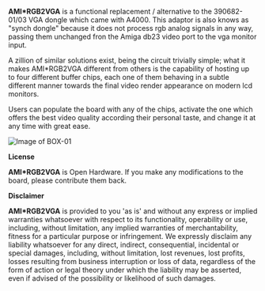 
**AMI*RGB2VGA** is a functional replacement / alternative to the 390682-01/03 VGA dongle which came with A4000.
This adaptor is also knows as "synch dongle" because it does not process rgb analog signals in any way, passing them unchanged fron the Amiga db23 video port to the vga monitor input.

A zillion of similar solutions exist, being the circuit trivially simple; what it makes AMI*RGB2VGA different from others is the capability of hosting up to four different buffer chips, each one of them behaving in a subtle different manner towards the final video render appearance on modern lcd monitors.

Users can populate the board with any of the chips, activate the one which offers the best video quality according their personal taste, and change it at any time with great ease.

![Image of BOX-01](https://github.com/EmberHeavyIndustries/AMI-RGB2VGA/blob/master/Docs/4.jpg)



**License**

**AMI*RGB2VGA** is Open Hardware. If you make any modifications to the board, please contribute them back.


**Disclaimer**

**AMI*RGB2VGA** is provided to you 'as is' and without any express or implied warranties whatsoever with respect to its functionality, operability or use, including, without limitation, any implied warranties of merchantability, fitness for a particular purpose or infringement. We expressly disclaim any liability whatsoever for any direct, indirect, consequential, incidental or special damages, including, without limitation, lost revenues, lost profits, losses resulting from business interruption or loss of data, regardless of the form of action or legal theory under which the liability may be asserted, even if advised of the possibility or likelihood of such damages.
